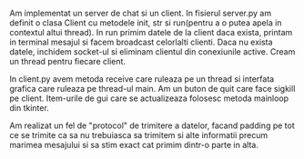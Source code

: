 Am implementat un server de chat si un client.
In fisierul server.py am definit o clasa Client cu metodele init, str si run(pentru a o putea apela in contextul altui
thread). In run primim datele de la client daca exista, printam in terminal mesajul si facem broadcast celorlalti clienti.
Daca nu exista datele, inchidem socket-ul si eliminam clientul din conexiunile active. Cream un thread pentru fiecare
client.

In client.py avem metoda receive care ruleaza pe un thread si interfata grafica care ruleaza pe thread-ul main. Am un
buton de quit care face sigkill pe client. Item-urile de gui care se actualizeaza folosesc metoda mainloop din tkinter.

Am realizat un fel de "protocol" de trimitere a datelor, facand padding pe tot ce se trimite ca sa nu trebuiasca sa
trimitem si alte informatii precum marimea mesajului si sa stim exact cat primim dintr-o parte in alta.
